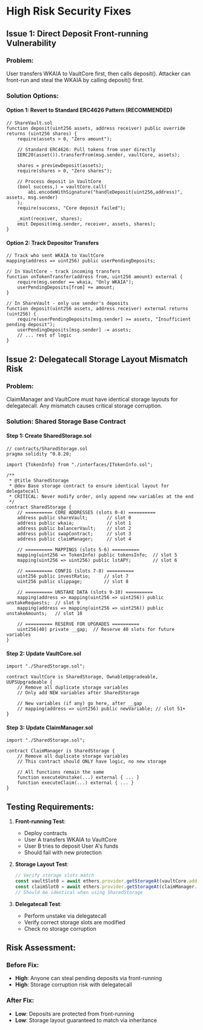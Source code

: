 # High Risk Security Fixes

## Issue 1: Direct Deposit Front-running Vulnerability

### Problem:
User transfers WKAIA to VaultCore first, then calls deposit(). 
Attacker can front-run and steal the WKAIA by calling deposit() first.

### Solution Options:

#### Option 1: Revert to Standard ERC4626 Pattern (RECOMMENDED)
```solidity
// ShareVault.sol
function deposit(uint256 assets, address receiver) public override returns (uint256 shares) {
    require(assets > 0, "Zero amount");
    
    // Standard ERC4626: Pull tokens from user directly
    IERC20(asset()).transferFrom(msg.sender, vaultCore, assets);
    
    shares = previewDeposit(assets);
    require(shares > 0, "Zero shares");
    
    // Process deposit in VaultCore
    (bool success,) = vaultCore.call(
        abi.encodeWithSignature("handleDeposit(uint256,address)", assets, msg.sender)
    );
    require(success, "Core deposit failed");
    
    _mint(receiver, shares);
    emit Deposit(msg.sender, receiver, assets, shares);
}
```

#### Option 2: Track Depositor Transfers
```solidity
// Track who sent WKAIA to VaultCore
mapping(address => uint256) public userPendingDeposits;

// In VaultCore - track incoming transfers
function onTokenTransfer(address from, uint256 amount) external {
    require(msg.sender == wkaia, "Only WKAIA");
    userPendingDeposits[from] += amount;
}

// In ShareVault - only use sender's deposits
function deposit(uint256 assets, address receiver) external returns (uint256) {
    require(userPendingDeposits[msg.sender] >= assets, "Insufficient pending deposit");
    userPendingDeposits[msg.sender] -= assets;
    // ... rest of logic
}
```

## Issue 2: Delegatecall Storage Layout Mismatch Risk

### Problem:
ClaimManager and VaultCore must have identical storage layouts for delegatecall.
Any mismatch causes critical storage corruption.

### Solution: Shared Storage Base Contract

#### Step 1: Create SharedStorage.sol
```solidity
// contracts/SharedStorage.sol
pragma solidity ^0.8.20;

import {TokenInfo} from "./interfaces/ITokenInfo.sol";

/**
 * @title SharedStorage
 * @dev Base storage contract to ensure identical layout for delegatecall
 * CRITICAL: Never modify order, only append new variables at the end
 */
contract SharedStorage {
    // ========== CORE ADDRESSES (slots 0-4) ==========
    address public shareVault;       // slot 0
    address public wkaia;            // slot 1
    address public balancerVault;    // slot 2
    address public swapContract;     // slot 3
    address public claimManager;     // slot 4
    
    // ========== MAPPINGS (slots 5-6) ==========
    mapping(uint256 => TokenInfo) public tokensInfo;  // slot 5
    mapping(uint256 => uint256) public lstAPY;        // slot 6
    
    // ========== CONFIG (slots 7-8) ==========
    uint256 public investRatio;     // slot 7
    uint256 public slippage;        // slot 8
    
    // ========== UNSTAKE DATA (slots 9-10) ==========
    mapping(address => mapping(uint256 => uint256)) public unstakeRequests;  // slot 9
    mapping(address => mapping(uint256 => uint256)) public unstakeAmounts;   // slot 10
    
    // ========== RESERVE FOR UPGRADES ==========
    uint256[40] private __gap;  // Reserve 40 slots for future variables
}
```

#### Step 2: Update VaultCore.sol
```solidity
import "./SharedStorage.sol";

contract VaultCore is SharedStorage, OwnableUpgradeable, UUPSUpgradeable {
    // Remove all duplicate storage variables
    // Only add NEW variables after SharedStorage
    
    // New variables (if any) go here, after __gap
    // mapping(address => uint256) public newVariable; // slot 51+
}
```

#### Step 3: Update ClaimManager.sol
```solidity
import "./SharedStorage.sol";

contract ClaimManager is SharedStorage {
    // Remove all duplicate storage variables
    // This contract should ONLY have logic, no new storage
    
    // All functions remain the same
    function executeUnstake(...) external { ... }
    function executeClaim(...) external { ... }
}
```

## Testing Requirements:

1. **Front-running Test**:
   - Deploy contracts
   - User A transfers WKAIA to VaultCore
   - User B tries to deposit User A's funds
   - Should fail with new protection

2. **Storage Layout Test**:
   ```javascript
   // Verify storage slots match
   const vaultSlot0 = await ethers.provider.getStorageAt(vaultCore.address, 0);
   const claimSlot0 = await ethers.provider.getStorageAt(claimManager.address, 0);
   // Should be identical when using SharedStorage
   ```

3. **Delegatecall Test**:
   - Perform unstake via delegatecall
   - Verify correct storage slots are modified
   - Check no storage corruption

## Risk Assessment:

### Before Fix:
- **High**: Anyone can steal pending deposits via front-running
- **High**: Storage corruption risk with delegatecall

### After Fix:
- **Low**: Deposits are protected from front-running
- **Low**: Storage layout guaranteed to match via inheritance